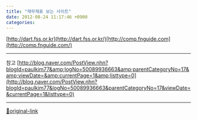 ```yaml
---
title: "재무제표 보는 사이트"
date: 2012-08-24 11:17:46 +0900
categories: 
---
```

  

[http://dart.fss.or.kr](http://dart.fss.or.kr/)[http://comp.fnguide.com](http://comp.fnguide.com/)  
- - - - - -

참고
[http://blog.naver.com/PostView.nhn?blogId=paulkim77&amp;logNo=50089936663&amp;parentCategoryNo=17&amp;viewDate=&amp;currentPage=1&amp;listtype=0](http://blog.naver.com/PostView.nhn?blogId=paulkim77&logNo=50089936663&parentCategoryNo=17&viewDate=&currentPage=1&listtype=0)



***
[🔗original-link](http://www.mins01.com/mh/tech/read/794)